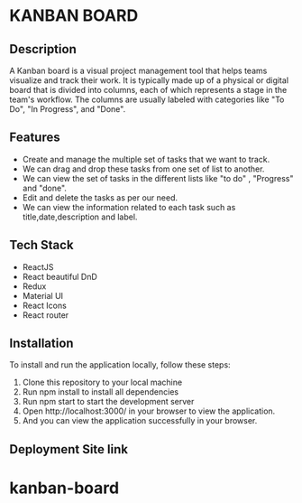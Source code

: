 # KANBAN BOARD

## Description

A Kanban board is a visual project management tool 
that helps teams visualize and track their work. 
It is typically made up of a physical or digital board that
is divided into columns, each of which represents a stage
in the team's workflow. 
The columns are usually labeled with categories like "To Do", "In Progress", and "Done".

## Features

- Create and manage the multiple set of tasks that we want to track.
- We can drag and drop these tasks from one set of list to another.
- We can view the set of tasks in the different lists like "to do" , "Progress" and "done".
- Edit and delete the tasks as per our need.
- We can view the information related to each task such as title,date,description and label.

## Tech Stack

- ReactJS
- React beautiful DnD
- Redux
- Material UI
- React Icons
- React router


## Installation
To install and run the application locally, follow these steps:

1. Clone this repository to your local machine
2. Run npm install to install all dependencies
3. Run npm start to start the development server
4. Open http://localhost:3000/ in your browser to view the application.
5. And you can view the application successfully in your browser.

## Deployment Site link


# kanban-board
